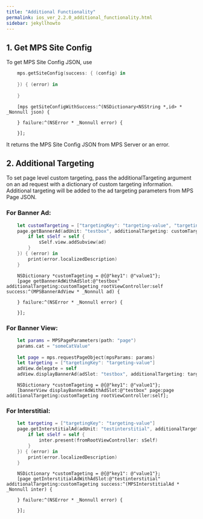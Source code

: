 ```yaml
---
title: "Additional Functionality"
permalink: ios_ver_2.2.0_additional_functionality.html
sidebar: jekyllhowto
---
```


## 1. Get MPS Site Config
To get MPS Site Config JSON, use

```swift
    mps.getSiteConfig(success: { (config) in
        
    }) { (error) in
        
    }
```

```objc
    [mps getSiteConfigWithSuccess:^(NSDictionary<NSString *,id> * _Nonnull json) {
        
    } failure:^(NSError * _Nonnull error) {
        
    }];
```

It returns the MPS Site Config JSON from MPS Server or an error.

## 2. Additional Targeting

To set page level custom targeting, pass the additionalTargeting argument on an ad request with a dictionary of custom targeting information. Additional targeting will be added to the ad targeting parameters from MPS Page JSON. 

### For Banner Ad:

```swift
    let customTargeting = ["targetingKey": "targeting-value", "targetingKey2": "targeting-value2"];
    page.getBannerAd(adUnit: "testbox", additionalTargeting: customTargeting, rootViewController: self, success: { [weak self] (ad) in
        if let sSelf = self {
            sSelf.view.addSubview(ad)
        }
    }) { (error) in
        print(error.localizedDescription)
    }
```

```objc
    NSDictionary *customTageting = @{@"key1": @"value1"};
    [page getBannerAdWithAdSlot:@"testbox" additionalTargeting:customTageting rootViewController:self success:^(MPSBannerAdView * _Nonnull ad) {
        
    } failure:^(NSError * _Nonnull error) {
        
    }];
```

### For Banner View:

```swift
    let params = MPSPageParameters(path: "page")
    params.cat = "someCatValue"
    
    let page = mps.requestPageObject(mpsParams: params)
    let targeting = ["targetingKey": "targeting-value"]
    adView.delegate = self
    adView.displayBannerAd(adSlot: "testbox", additionalTargeting: targeting, page: page, rootViewController: self)
```

```objc
    NSDictionary *customTageting = @{@"key1": @"value1"};
    [bannerView displayBannerAdWithAdSlot:@"testbox" page:page additionalTargeting:customTageting rootViewController:self];
```

### For Interstitial:

```swift 
    let targeting = ["targetingKey": "targeting-value"]
    page.getInterstitialAd(adUnit: "testinterstitial", additionalTargeting: targeting, success: { [weak self] (inter) in
        if let sSelf = self {
            inter.present(fromRootViewController: sSelf)
        }
    }) { (error) in
        print(error.localizedDescription)
    }
```

```objc
    NSDictionary *customTageting = @{@"key1": @"value1"};
    [page getInterstitialAdWithAdSlot:@"testinterstitial" additionalTargeting:customTageting success:^(MPSInterstitialAd * _Nonnull inter) {
        
    } failure:^(NSError * _Nonnull error) {
        
    }];
```